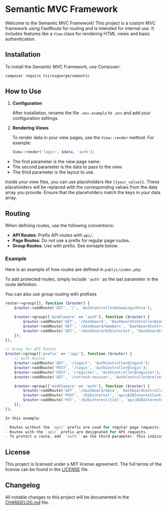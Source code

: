 # Semantic MVC Framework

Welcome to the Semantic MVC Framework! This project is a custom MVC framework using FastRoute for routing and is intended for internal use. It includes features like a `View` class for rendering HTML views and basic authentication.

## Installation

To install the Semantic MVC Framework, use Composer:

```bash
composer require tsirosgeorge/semantic
```

## How to Use

1. **Configuration**

   After installation, rename the file `.env.example` to `.env` and add your configuration settings.

2. **Rendering Views**

   To render data in your view pages, use the `View::render` method. For example:

   ```php
   View::render('login', $data, 'auth');
   ```

- The first parameter is the view page name.
- The second parameter is the data to pass to the view.
- The third parameter is the layout to use.

Inside your view files, you can use placeholders like `{{your_value}}`. These placeholders will be replaced with the corresponding values from the data array you provide. Ensure that the placeholders match the keys in your data array.

## Routing

When defining routes, use the following conventions:

- **API Routes**: Prefix API routes with `api/`.
- **Page Routes**: Do not use a prefix for regular page routes.
- **Group Routes**: Use with prefix. See exmaple below.

### Example

Here is an example of how routes are defined in `public/index.php`:

To add protected routes, simply include `'auth'` as the last parameter in the route definition.

You can also use group routing with prefixes

```php
router->group([], function ($router) {
    $router->addRoute('GET', '/', 'AuthController@showLoginForm');

    $router->group(['middleware' => 'auth'], function ($router) {
        $router->addRoute('GET', '/dashboard', 'DashboardController@index');
        $router->addRoute('GET', '/dashboard/members', 'DashboardController@members');
        $router->addRoute('GET', '/dashboard/b2binterest', 'DashboardController@b2binterest');
    });
});

// Group for API Routes
$router->group(['prefix' => '/api'], function ($router) {
    // Auth Routes
    $router->addRoute('GET', '/logout', 'AuthController@logout');
    $router->addRoute('POST', '/login', 'AuthController@login');
    $router->addRoute('POST', '/register', 'AuthController@register');
    $router->addRoute('GET', '/refresh-session', 'AuthController@refreshSession');

    $router->group(['middleware' => 'auth'], function ($router) {
        $router->addRoute('GET', '/dashboard/data', 'DashboardController@loadData');
        $router->addRoute('POST', '/b2binterest', 'api\B2BInterestController@create');
        $router->addRoute('PUT', '/b2binterest/{id}', 'api\B2BInterestController@update');
    });
});

In this example:

- Routes without the `api/` prefix are used for regular page requests.
- Routes with the `api/` prefix are designated for API requests.
- To protect a route, add `'auth'` as the third parameter. This indicates that the route requires authentication or add it on a group with name middleware as the example

```

## License

This project is licensed under a MIT license agreement. The full terms of the license can be found in the [LICENSE](LICENSE) file.

## Changelog

All notable changes to this project will be documented in the [CHANGELOG.md](CHANGELOG.md) file.

